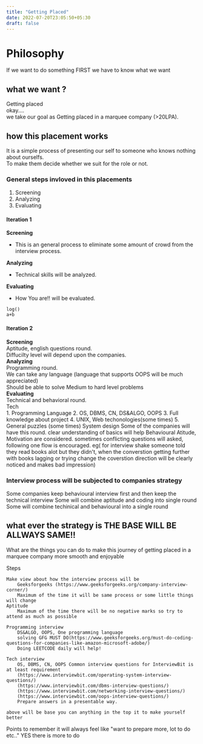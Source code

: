 ```yaml
---
title: "Getting Placed"
date: 2022-07-20T23:05:50+05:30
draft: false
---
```

# Philosophy
  If we want to do something FIRST we have to know what we want

## what we want ?
  Getting placed  
  okay....  
  we take our goal as Getting placed in a marquee company (>20LPA).
	
## how this placement works

It is a simple process of presenting our self to someone who knows nothing about ourselfs.  
To make them decide whether we suit for the role or not.
	
### General steps invloved in this placements

1. Screening 
2. Analyzing 
3. Evaluating

#### Iteration 1
__Screening__   
* This is an general process to eliminate some amount of crowd from the interview process. 
 
__Analyzing__  
* Technical skills will be analyzed.   

__Evaluating__   
* How You are!! will be evaluated.  
```
log()
a+b
```
#### Iteration 2
__Screening__   
	Aptitude, english questions round.  
	Diffucilty level will depend upon the companies.  
__Analyzing__  
	Programming round.  
	We can take any language (language that supports OOPS will be much appreciated)  
	Should be able to solve Medium to hard level problems  
__Evaluating__   
	Technical and behavioral round.  
	Tech  
		1. Programming Language
		2. OS, DBMS, CN, DS&ALGO, OOPS
		3. Full knowledge about project
		4. UNIX, Web techonologies(some times)
		5. General puzzles (some times)
	System design 
		Some of the companies will have this round.
		clear understanding of basics will help
	Behavioural 
		Atitude, Motivation are considered. 
		sometimes conflicting questions will asked, following one flow is encouraged. 
		eg( for interview shake someone told they read books alot but they didn't, 
		when the converstion getting further with books lagging or trying change the coverstion direction 
		will be clearly noticed and makes bad impression)
			
### Interview process will be subjected to companies strategy

Some companies keep behavioural interview first and then keep the technical interview
Some will combine aptitude and coding into single round 
Some will combine techinical and behavioural into a single round 

## what ever the strategy is THE BASE WILL BE ALLWAYS SAME!!


What are the things you can do to make this journey of getting placed in a marquee company more smooth and enjoyable

Steps 
	
	Make view about how the interview process will be
		Geeksforgeeks (https://www.geeksforgeeks.org/company-interview-corner/)
		Maximum of the time it will be same process or some little things will change
	Aptitude 
		Maximum of the time there will be no negative marks so try to attend as much as possible
		
	Programming interview
		DS&ALGO, OOPS, One programming language
		solving GFG MUST DO(https://www.geeksforgeeks.org/must-do-coding-questions-for-companies-like-amazon-microsoft-adobe/)
		Doing LEETCODE daily will help!
		
	Tech interview
		OS, DBMS, CN, OOPS Common interview questions for InterviewBit is at least requirement 
		(https://www.interviewbit.com/operating-system-interview-questions/)
		(https://www.interviewbit.com/dbms-interview-questions/)
		(https://www.interviewbit.com/networking-interview-questions/)
		(https://www.interviewbit.com/oops-interview-questions/)
		Prepare answers in a presentable way. 

	above will be base you can anything in the top it to make yourself better
	
Points to remember
	it will always feel like "want to prepare more, lot to do etc.." 
	YES there is more to do
	
